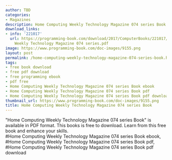 ```yaml
---
author: TBD
categories:
- Magazines
description: Home Computing Weekly Technology Magazine 074 series Book
download_links:
- info: '221017'
  url: https://programming-book.com/download/2017/ComputerBooks/221017/Home Computing
    Weekly Technology Magazine 074 series.pdf
image: https://www.programming-book.com/doc-images/9155.png
layout: post
permalink: /home-computing-weekly-technology-magazine-074-series-book.html
tags:
- free book download
- free pdf download
- free programming ebook
- pdf free
- Home Computing Weekly Technology Magazine 074 series Book ebook
- Home Computing Weekly Technology Magazine 074 series Book pdf
- Home Computing Weekly Technology Magazine 074 series Book pdf download
thumbnail_url: https://www.programming-book.com/doc-images/9155.png
title: Home Computing Weekly Technology Magazine 074 series Book
---
```


 
<div class="item-desc text-justify">
  "Home Computing Weekly Technology Magazine 074 series Book" is available in PDF format. This books is free to download. Learn from this free book and enhance your skills.
  <br>
  #Home Computing Weekly Technology Magazine 074 series Book ebook, #Home Computing Weekly Technology Magazine 074 series Book pdf, #Home Computing Weekly Technology Magazine 074 series Book pdf download
</div>